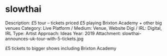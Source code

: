 # slowthai

Description: £5 tour – tickets priced £5 playing Brixton Academy + other big venues
Category: Live
Platform / Medium: Venue, Website
Digi / IRL: Digital, IRL
Type: Artist
Approach: Ideas
Year: 2019
Attachment: slowthai-announces-uk-tour-with-5-tickets.jpg

£5 tickets to bigger shows including Brixton Academy